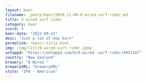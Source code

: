 ```yaml
---
layout: beer
filename: _posts/beer/2016-11-09-8-wired-surf-rider.md
title: 8 wired surf rider
category: beer
score: 4
beer-date: "2022-09-21"
desc: "Just a lot of hop burn"
permalink: /beer/:title.html
img: /img/list/8-wired-surf-rider.jpeg
untappd: "https://untappd.com/b/8-wired--surf-rider/4951247"
country: "New Zealand"
brewery: "8 Wired "
breweryURL: "breweryURL"
style: "IPA - American"
---
```

